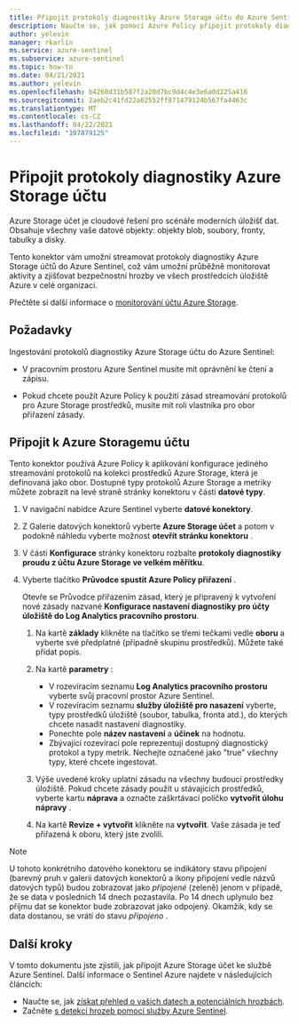 ```yaml
---
title: Připojit protokoly diagnostiky Azure Storage účtu do Azure Sentinel
description: Naučte se, jak pomocí Azure Policy připojit protokoly diagnostiky Azure Storage účtu do Azure Sentinel.
author: yelevin
manager: rkarlin
ms.service: azure-sentinel
ms.subservice: azure-sentinel
ms.topic: how-to
ms.date: 04/21/2021
ms.author: yelevin
ms.openlocfilehash: b4260d31b587f2a20d7bc9d4c4e3e6a0d225a416
ms.sourcegitcommit: 2aeb2c41fd22a02552ff871479124b567fa4463c
ms.translationtype: MT
ms.contentlocale: cs-CZ
ms.lasthandoff: 04/22/2021
ms.locfileid: "107879125"
---
```

# <a name="connect-azure-storage-account-diagnostics-logs"></a>Připojit protokoly diagnostiky Azure Storage účtu

Azure Storage účet je cloudové řešení pro scénáře moderních úložišť dat. Obsahuje všechny vaše datové objekty: objekty blob, soubory, fronty, tabulky a disky.

Tento konektor vám umožní streamovat protokoly diagnostiky Azure Storage účtů do Azure Sentinel, což vám umožní průběžně monitorovat aktivity a zjišťovat bezpečnostní hrozby ve všech prostředcích úložiště Azure v celé organizaci.

Přečtěte si další informace o [monitorování účtu Azure Storage](../storage/common/storage-analytics-logging.md).

## <a name="prerequisites"></a>Požadavky

Ingestování protokolů diagnostiky Azure Storage účtu do Azure Sentinel:

- V pracovním prostoru Azure Sentinel musíte mít oprávnění ke čtení a zápisu.

- Pokud chcete použít Azure Policy k použití zásad streamování protokolů pro Azure Storage prostředků, musíte mít roli vlastníka pro obor přiřazení zásady.

## <a name="connect-to-azure-storage-account"></a>Připojit k Azure Storagemu účtu

Tento konektor používá Azure Policy k aplikování konfigurace jediného streamování protokolů na kolekci prostředků Azure Storage, která je definovaná jako obor. Dostupné typy protokolů Azure Storage a metriky můžete zobrazit na levé straně stránky konektoru v části **datové typy**.

1. V navigační nabídce Azure Sentinel vyberte **datové konektory**.

1. Z Galerie datových konektorů vyberte **Azure Storage účet** a potom v podokně náhledu vyberte možnost **otevřít stránku konektoru** .

1. V části **Konfigurace** stránky konektoru rozbalte **protokoly diagnostiky proudu z účtu Azure Storage ve velkém měřítku**.

1. Vyberte tlačítko **Průvodce spustit Azure Policy přiřazení** .

    Otevře se Průvodce přiřazením zásad, který je připravený k vytvoření nové zásady nazvané **Konfigurace nastavení diagnostiky pro účty úložiště do Log Analytics pracovního prostoru**.

    1. Na kartě **základy** klikněte na tlačítko se třemi tečkami vedle **oboru** a vyberte své předplatné (případně skupinu prostředků). Můžete také přidat popis.

    1. Na kartě **parametry** :
        - V rozevíracím seznamu **Log Analytics pracovního prostoru** vyberte svůj pracovní prostor Azure Sentinel.
        - V rozevíracím seznamu **služby úložiště pro nasazení** vyberte, typy prostředků úložiště (soubor, tabulka, fronta atd.), do kterých chcete nasadit nastavení diagnostiky.
        - Ponechte pole **název nastavení** a **účinek** na hodnotu.
        - Zbývající rozevírací pole reprezentují dostupný diagnostický protokol a typy metrik. Nechejte označené jako "true" všechny typy, které chcete ingestovat.

    1. Výše uvedené kroky uplatní zásadu na všechny budoucí prostředky úložiště. Pokud chcete zásady použít u stávajících prostředků, vyberte kartu **náprava** a označte zaškrtávací políčko **vytvořit úlohu nápravy** .

    1. Na kartě **Revize + vytvořit** klikněte na **vytvořit**. Vaše zásada je teď přiřazená k oboru, který jste zvolili.

> [!NOTE]
>
> U tohoto konkrétního datového konektoru se indikátory stavu připojení (barevný pruh v galerii datových konektorů a ikony připojení vedle názvů datových typů) budou zobrazovat jako *připojené* (zeleně) jenom v případě, že se data v posledních 14 dnech pozastavila. Po 14 dnech uplynulo bez příjmu dat se konektor bude zobrazovat jako odpojený. Okamžik, kdy se data dostanou, se vrátí do stavu *připojeno* .

## <a name="next-steps"></a>Další kroky

V tomto dokumentu jste zjistili, jak připojit Azure Storage účet ke službě Azure Sentinel. Další informace o Sentinel Azure najdete v následujících článcích:

- Naučte se, jak [získat přehled o vašich datech a potenciálních hrozbách](quickstart-get-visibility.md).
- Začněte [s detekcí hrozeb pomocí služby Azure Sentinel](tutorial-detect-threats-built-in.md).
